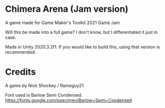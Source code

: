 # Chimera Arena (Jam version)
A game made for Game Maker's Toolkit 2021 Game Jam

Will this be made into a full game? I don't know, but I differentiated it just in case.

Made in Unity 2020.3.2f1. If you would like to build this, using that version is recommended.

# Credits
A game by Nick Shockey / flameguy21.

Font used is Barlow Semi Condensed. https://fonts.google.com/specimen/Barlow+Semi+Condensed
